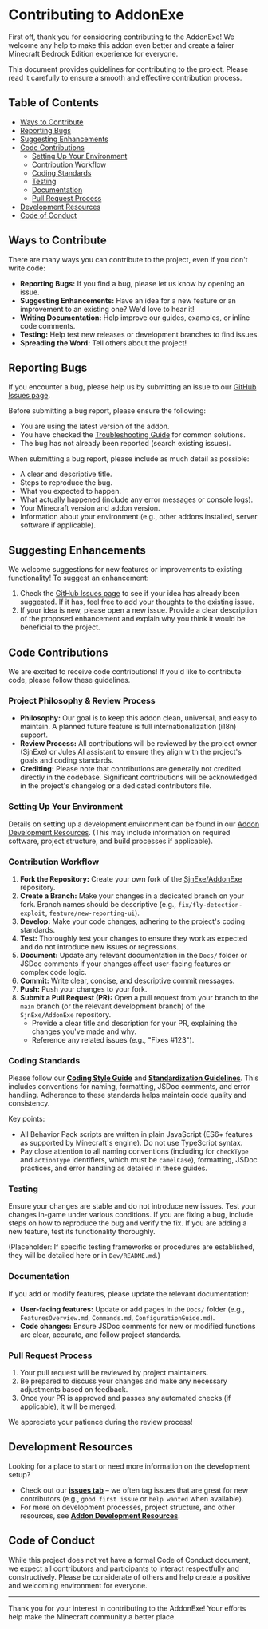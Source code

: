 # Contributing to AddonExe

First off, thank you for considering contributing to the AddonExe! We welcome any help to make this addon even better and create a fairer Minecraft Bedrock Edition experience for everyone.

This document provides guidelines for contributing to the project. Please read it carefully to ensure a smooth and effective contribution process.

## Table of Contents

- [Ways to Contribute](#ways-to-contribute)
- [Reporting Bugs](#reporting-bugs)
- [Suggesting Enhancements](#suggesting-enhancements)
- [Code Contributions](#code-contributions)
  - [Setting Up Your Environment](#setting-up-your-environment)
  - [Contribution Workflow](#contribution-workflow)
  - [Coding Standards](#coding-standards)
  - [Testing](#testing)
  - [Documentation](#documentation)
  - [Pull Request Process](#pull-request-process)
- [Development Resources](#development-resources)
- [Code of Conduct](#code-of-conduct)

## Ways to Contribute

There are many ways you can contribute to the project, even if you don't write code:

*   **Reporting Bugs:** If you find a bug, please let us know by opening an issue.
*   **Suggesting Enhancements:** Have an idea for a new feature or an improvement to an existing one? We'd love to hear it!
*   **Writing Documentation:** Help improve our guides, examples, or inline code comments.
*   **Testing:** Help test new releases or development branches to find issues.
*   **Spreading the Word:** Tell others about the project!

## Reporting Bugs

If you encounter a bug, please help us by submitting an issue to our [GitHub Issues page](https://github.com/SjnExe/AddonExe/issues).

Before submitting a bug report, please ensure the following:
*   You are using the latest version of the addon.
*   You have checked the [Troubleshooting Guide](Docs/Troubleshooting.md) for common solutions.
*   The bug has not already been reported (search existing issues).

When submitting a bug report, please include as much detail as possible:
*   A clear and descriptive title.
*   Steps to reproduce the bug.
*   What you expected to happen.
*   What actually happened (include any error messages or console logs).
*   Your Minecraft version and addon version.
*   Information about your environment (e.g., other addons installed, server software if applicable).

## Suggesting Enhancements

We welcome suggestions for new features or improvements to existing functionality! To suggest an enhancement:
1.  Check the [GitHub Issues page](https://github.com/SjnExe/AddonExe/issues) to see if your idea has already been suggested. If it has, feel free to add your thoughts to the existing issue.
2.  If your idea is new, please open a new issue. Provide a clear description of the proposed enhancement and explain why you think it would be beneficial to the project.

## Code Contributions

We are excited to receive code contributions! If you'd like to contribute code, please follow these guidelines.

### Project Philosophy & Review Process

- **Philosophy:** Our goal is to keep this addon clean, universal, and easy to maintain. A planned future feature is full internationalization (i18n) support.
- **Review Process:** All contributions will be reviewed by the project owner (SjnExe) or Jules AI assistant to ensure they align with the project's goals and coding standards.
- **Crediting:** Please note that contributions are generally not credited directly in the codebase. Significant contributions will be acknowledged in the project's changelog or a dedicated contributors file.

### Setting Up Your Environment

Details on setting up a development environment can be found in our [Addon Development Resources](Dev/README.md). (This may include information on required software, project structure, and build processes if applicable).

### Contribution Workflow

1.  **Fork the Repository:** Create your own fork of the [SjnExe/AddonExe](https://github.com/SjnExe/AddonExe) repository.
2.  **Create a Branch:** Make your changes in a dedicated branch on your fork. Branch names should be descriptive (e.g., `fix/fly-detection-exploit`, `feature/new-reporting-ui`).
3.  **Develop:** Make your code changes, adhering to the project's coding standards.
4.  **Test:** Thoroughly test your changes to ensure they work as expected and do not introduce new issues or regressions.
5.  **Document:** Update any relevant documentation in the `Docs/` folder or JSDoc comments if your changes affect user-facing features or complex code logic.
6.  **Commit:** Write clear, concise, and descriptive commit messages.
7.  **Push:** Push your changes to your fork.
8.  **Submit a Pull Request (PR):** Open a pull request from your branch to the `main` branch (or the relevant development branch) of the `SjnExe/AddonExe` repository.
    *   Provide a clear title and description for your PR, explaining the changes you've made and why.
    *   Reference any related issues (e.g., "Fixes #123").

### Coding Standards

Please follow our [**Coding Style Guide**](Dev/CodingStyle.md) and [**Standardization Guidelines**](Dev/StandardizationGuidelines.md). This includes conventions for naming, formatting, JSDoc comments, and error handling. Adherence to these standards helps maintain code quality and consistency.

Key points:
*   All Behavior Pack scripts are written in plain JavaScript (ES6+ features as supported by Minecraft's engine). Do not use TypeScript syntax.
*   Pay close attention to all naming conventions (including for `checkType` and `actionType` identifiers, which must be `camelCase`), formatting, JSDoc practices, and error handling as detailed in these guides.

### Testing

Ensure your changes are stable and do not introduce new issues. Test your changes in-game under various conditions. If you are fixing a bug, include steps on how to reproduce the bug and verify the fix. If you are adding a new feature, test its functionality thoroughly.

(Placeholder: If specific testing frameworks or procedures are established, they will be detailed here or in `Dev/README.md`.)

### Documentation

If you add or modify features, please update the relevant documentation:
*   **User-facing features:** Update or add pages in the `Docs/` folder (e.g., `FeaturesOverview.md`, `Commands.md`, `ConfigurationGuide.md`).
*   **Code changes:** Ensure JSDoc comments for new or modified functions are clear, accurate, and follow project standards.

### Pull Request Process

1.  Your pull request will be reviewed by project maintainers.
2.  Be prepared to discuss your changes and make any necessary adjustments based on feedback.
3.  Once your PR is approved and passes any automated checks (if applicable), it will be merged.

We appreciate your patience during the review process!

## Development Resources

Looking for a place to start or need more information on the development setup?
*   Check out our [**issues tab**](https://github.com/SjnExe/AddonExe/issues) – we often tag issues that are great for new contributors (e.g., `good first issue` or `help wanted` when available).
*   For more on development processes, project structure, and other resources, see [**Addon Development Resources**](Dev/README.md).

## Code of Conduct

While this project does not yet have a formal Code of Conduct document, we expect all contributors and participants to interact respectfully and constructively. Please be considerate of others and help create a positive and welcoming environment for everyone.

---

Thank you for your interest in contributing to the AddonExe! Your efforts help make the Minecraft community a better place.
